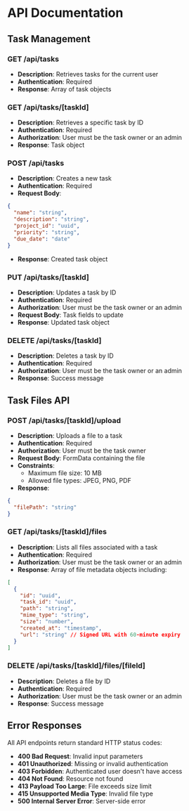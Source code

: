 # API Documentation

## Task Management

### GET /api/tasks

- **Description**: Retrieves tasks for the current user
- **Authentication**: Required
- **Response**: Array of task objects

### GET /api/tasks/[taskId]

- **Description**: Retrieves a specific task by ID
- **Authentication**: Required
- **Authorization**: User must be the task owner or an admin
- **Response**: Task object

### POST /api/tasks

- **Description**: Creates a new task
- **Authentication**: Required
- **Request Body**:

```json
{
  "name": "string",
  "description": "string",
  "project_id": "uuid",
  "priority": "string",
  "due_date": "date"
}
```

- **Response**: Created task object

### PUT /api/tasks/[taskId]

- **Description**: Updates a task by ID
- **Authentication**: Required
- **Authorization**: User must be the task owner or an admin
- **Request Body**: Task fields to update
- **Response**: Updated task object

### DELETE /api/tasks/[taskId]

- **Description**: Deletes a task by ID
- **Authentication**: Required
- **Authorization**: User must be the task owner or an admin
- **Response**: Success message

## Task Files API

### POST /api/tasks/[taskId]/upload

- **Description**: Uploads a file to a task
- **Authentication**: Required
- **Authorization**: User must be the task owner
- **Request Body**: FormData containing the file
- **Constraints**:
  - Maximum file size: 10 MB
  - Allowed file types: JPEG, PNG, PDF
- **Response**:

```json
{
  "filePath": "string"
}
```

### GET /api/tasks/[taskId]/files

- **Description**: Lists all files associated with a task
- **Authentication**: Required
- **Authorization**: User must be the task owner or an admin
- **Response**: Array of file metadata objects including:

```json
[
  {
    "id": "uuid",
    "task_id": "uuid",
    "path": "string",
    "mime_type": "string",
    "size": "number",
    "created_at": "timestamp",
    "url": "string" // Signed URL with 60-minute expiry
  }
]
```

### DELETE /api/tasks/[taskId]/files/[fileId]

- **Description**: Deletes a file by ID
- **Authentication**: Required
- **Authorization**: User must be the task owner or an admin
- **Response**: Success message

## Error Responses

All API endpoints return standard HTTP status codes:

- **400 Bad Request**: Invalid input parameters
- **401 Unauthorized**: Missing or invalid authentication
- **403 Forbidden**: Authenticated user doesn't have access
- **404 Not Found**: Resource not found
- **413 Payload Too Large**: File exceeds size limit
- **415 Unsupported Media Type**: Invalid file type
- **500 Internal Server Error**: Server-side error
